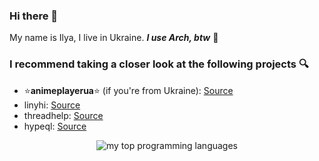 ### Hi there 👋
My name is Ilya, I live in Ukraine. ***I use Arch, btw*** 🫣
### I recommend taking a closer look at the following projects 🔍
- ⭐**animeplayerua**⭐ (if you're from Ukraine): [Source](https://github.com/dadencukillia/animeplayerua)
- linyhi: [Source](https://github.com/dadencukillia/linyhi)
- threadhelp: [Source](https://github.com/dadencukillia/threadhelp)
- hypeql: [Source](https://github.com/dadencukillia/hypeql)

<div align="center">
  <img src="https://github-readme-stats.vercel.app/api/top-langs?username=dadencukillia&layout=compact&langs_count=6&theme=dark" alt="my top programming languages">
</div>
